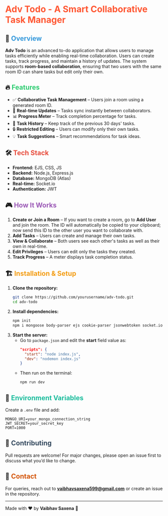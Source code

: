 
# <span style="color:#FF5733">Adv Todo - A Smart Collaborative Task Manager</span>

## 🚀 <span style="color:#3498db">Overview</span>

**Adv Todo** is an advanced to-do application that allows users to manage tasks efficiently while enabling real-time collaboration. Users can create tasks, track progress, and maintain a history of updates. The system supports **room-based collaboration**, ensuring that two users with the same room ID can share tasks but edit only their own.

## 🔥 <span style="color:#2ecc71">Features</span>

- ✅ **Collaborative Task Management** – Users join a room using a generated room ID.
- 🔄 **Real-time Updates** – Tasks sync instantly between collaborators.
- 📊 **Progress Meter** – Track completion percentage for tasks.
- 📜 **Task History** – Keep track of the previous 30 days' tasks.
- 🔒 **Restricted Editing** – Users can modify only their own tasks.
- 💡 **Task Suggestions** – Smart recommendations for task ideas.

## 🛠️ <span style="color:#e74c3c">Tech Stack</span>

- **Frontend:** EJS, CSS, JS
- **Backend:** Node.js, Express.js
- **Database:** MongoDB (Atlas)
- **Real-time:** Socket.io
- **Authentication:** JWT

## 🎮 <span style="color:#9b59b6">How It Works</span>

1. **Create or Join a Room** – If you want to create a room, go to **Add User** and join the room. The ID will automatically be copied to your clipboard; now send this ID to the other user you want to collaborate with.
2. **Add Tasks** – Users can create and manage their own tasks.
3. **View & Collaborate** – Both users see each other's tasks as well as their own in real-time.
4. **Edit Privileges** – Users can edit only the tasks they created.
5. **Track Progress** – A meter displays task completion status.

## 🏗️ <span style="color:#f39c12">Installation & Setup</span>

1. **Clone the repository:**
   ```sh
   git clone https://github.com/yourusername/adv-todo.git
   cd adv-todo
   ```
2. **Install dependencies:**
   ```sh
   npm init 
   npm i mongoose body-parser ejs cookie-parser jsonwebtoken socket.io --save-dev nodemon express
   ```
3. **Start the server:**
   - Go to `package.json` and edit the **start** field value as:
     ```json
     "scripts": {
       "start": "node index.js",
       "dev": "nodemon index.js"
     }
     ```
   - Then run on the terminal:
     ```sh
     npm run dev
     ```

## 🔐 <span style="color:#1abc9c">Environment Variables</span>

Create a `.env` file and add:
```
MONGO_URI=your_mongo_connection_string
JWT_SECRET=your_secret_key
PORT=1000
```

## 🤝 <span style="color:#34495e">Contributing</span>

Pull requests are welcome! For major changes, please open an issue first to discuss what you’d like to change.

## 📩 <span style="color:#d35400">Contact</span>

For queries, reach out to **vaibhavsaxena599@gmail.com** or create an issue in the repository.

---
Made with ❤️ by **Vaibhav Saxena** 🚀



